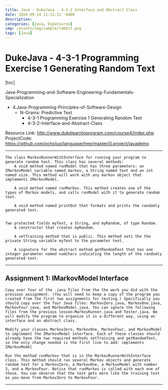 ```yaml
---
title: Java - DukeJava - 4-3-2 Interface and Abstract Class
date: 2020-09-14 11:11:11 -0400
description:
categories: [Java, DukeCourse]
img: /assets/img/sample/rabbit.png
tags: [Java]
---
```


# DukeJava - 4-3-1 Programming Exercise 1 Generating Random Text

[toc]

Java-Programming-and-Software-Engineering-Fundamentals-Specialization
- 4.Java-Programming-Principles-of-Software-Design
  - N-Grams: Predictive Text
    - 4-3-1 Programming Exercise 1 Generating Random Text
    - 4-3-2-Interface-and-Abstract-Class

Resource Link: http://www.dukelearntoprogram.com/course4/index.php
ProjectCode: https://github.com/ocholuo/language/tree/master/0.project/javademo

---

```
The class MarkovRunnerWithInterface for running your program to generate random text. This class has several methods:
    A void method named runModel that has three parameters: an IMarkovModel variable named markov, a String named text and an int named size. This method will work with any markov object that implements IMarkovModel.

    A void method named runMarkov. This method creates one of the types of Markov models, and calls runModel with it to generate random text.

    A void method named printOut that formats and prints the randomly generated text.


Two protected fields myText, a String, and myRandom, of type Random.
    A constructor that creates myRandom.

    A setTraining method that is public. This method sets the the private String variable myText to the parameter text.

    A signature for the abstract method getRandomText that has one integer parameter named numChars indicating the length of the randomly generated text.
```

---

## Assignment 1: IMarkovModel Interface

```
Copy over four of the .java files from the the work you did with the previous assignment. (You will need to keep a copy of the program you created from the first two assignments for testing.) Specifically you should copy over the four Java files: MarkovZero.java, MarkovOne.java, MarkovFour.java, and MarkovModel.java. You can ignore the following files from the previous lesson—MarkovRunner.java and Tester.java. We will modify the program to organize it in a different way, using an interface and an abstract class.

Modify your classes MarkovZero, MarkovOne, MarkovFour, and MarkovModel to implement the IMarkovModel interface. Each of these classes should already have the two required methods setTraining and getRandomText, so the only change needed is the first line to add: implements IMarkovModel

Run the method runMarkov that is in the MarkovRunnerWithInterface class. This method should run several Markov objects and generate random text for a MarkovZero, a MarkovOne, a MarkovModel with number 3, and a MarkovFour. Notice that runMarkov is called with each one of these. You can observe that the text gets more like the training text as you move from MarkovZero to MarkovFour.
```

---
